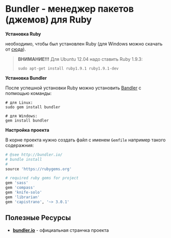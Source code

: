 Bundler - менеджер пакетов (джемов) для Ruby
============================================

**Установка Ruby**

необходимо, чтобы был установлен Ruby (для Windows можно скачать от [сюда](http://rubyinstaller.org/)).
> **ВНИМАНИЕ!!!** Для Ubuntu 12.04 надо ставить Ruby 1.9.3:
>
> ```
> sudo apt-get install ruby1.9.1 ruby1.9.1-dev
> ```


**Установка Bundler**

После успешной установки Ruby можно установить [Bandler](http://bundler.io/) с попмощью команды:
```
# для Linux:
sudo gem install bundler

# для Windows:
gem install bundler
```


**Настройка проекта**

В корне проекта нужно создать файл с именем ```Gemfile``` например такого содеражния:
```ruby
# @see http://bundler.io/
# bundle install
#
source 'https://rubygems.org'

# required ruby gems for project
gem 'sass'
gem 'compass'
gem 'knife-solo'
gem 'librarian'
gem 'capistrano', '~> 3.0.1'
```


## Полезные Ресурсы
* **[bundler.io](http://bundler.io/#getting-started)** - официальная странчка проекта


